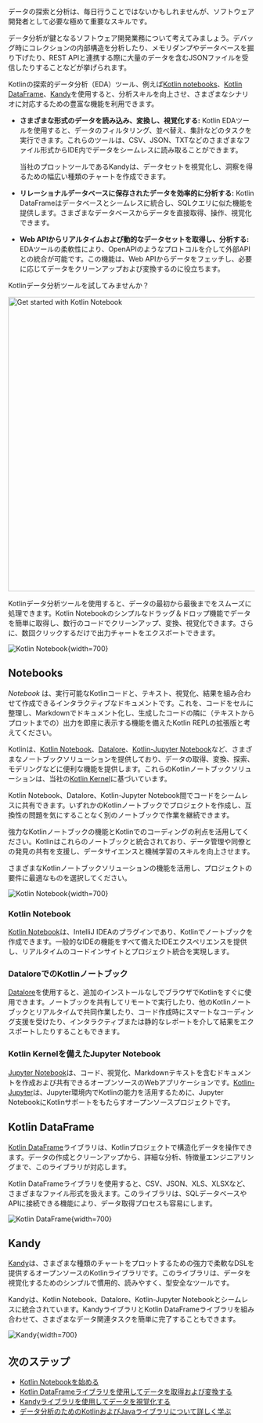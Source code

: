 [//]: # (title: Kotlinによるデータ分析)

データの探索と分析は、毎日行うことではないかもしれませんが、ソフトウェア開発者として必要な極めて重要なスキルです。

データ分析が鍵となるソフトウェア開発業務について考えてみましょう。デバッグ時にコレクションの内部構造を分析したり、メモリダンプやデータベースを掘り下げたり、REST APIと連携する際に大量のデータを含むJSONファイルを受信したりすることなどが挙げられます。

Kotlinの探索的データ分析（EDA）ツール、例えば[Kotlin notebooks](#notebooks)、[Kotlin DataFrame](#kotlin-dataframe)、[Kandy](#kandy)を使用すると、分析スキルを向上させ、さまざまなシナリオに対応するための豊富な機能を利用できます。

*   **さまざまな形式のデータを読み込み、変換し、視覚化する:** Kotlin EDAツールを使用すると、データのフィルタリング、並べ替え、集計などのタスクを実行できます。これらのツールは、CSV、JSON、TXTなどのさまざまなファイル形式からIDE内でデータをシームレスに読み取ることができます。

    当社のプロットツールであるKandyは、データセットを視覚化し、洞察を得るための幅広い種類のチャートを作成できます。

*   **リレーショナルデータベースに保存されたデータを効率的に分析する:** Kotlin DataFrameはデータベースとシームレスに統合し、SQLクエリに似た機能を提供します。さまざまなデータベースからデータを直接取得、操作、視覚化できます。

*   **Web APIからリアルタイムおよび動的なデータセットを取得し、分析する:** EDAツールの柔軟性により、OpenAPIのようなプロトコルを介して外部APIとの統合が可能です。この機能は、Web APIからデータをフェッチし、必要に応じてデータをクリーンアップおよび変換するのに役立ちます。

Kotlinデータ分析ツールを試してみませんか？

<a href="get-started-with-kotlin-notebooks.md"><img src="kotlin-notebooks-button.svg" width="600" alt="Get started with Kotlin Notebook" style="block"/></a>

Kotlinデータ分析ツールを使用すると、データの最初から最後までをスムーズに処理できます。Kotlin Notebookのシンプルなドラッグ＆ドロップ機能でデータを簡単に取得し、数行のコードでクリーンアップ、変換、視覚化できます。さらに、数回クリックするだけで出力チャートをエクスポートできます。

![Kotlin Notebook](data-analysis-notebook.gif){width=700}

## Notebooks

_Notebook_ は、実行可能なKotlinコードと、テキスト、視覚化、結果を組み合わせて作成できるインタラクティブなドキュメントです。これを、コードをセルに整理し、Markdownでドキュメント化し、生成したコードの隣に（テキストからプロットまでの）出力を即座に表示する機能を備えたKotlin REPLの拡張版と考えてください。

Kotlinは、[Kotlin Notebook](#kotlin-notebook)、[Datalore](#kotlin-notebooks-in-datalore)、[Kotlin-Jupyter Notebook](#jupyter-notebook-with-kotlin-kernel)など、さまざまなノートブックソリューションを提供しており、データの取得、変換、探索、モデリングなどに便利な機能を提供します。これらのKotlinノートブックソリューションは、当社の[Kotlin Kernel](https://github.com/Kotlin/kotlin-jupyter)に基づいています。

Kotlin Notebook、Datalore、Kotlin-Jupyter Notebook間でコードをシームレスに共有できます。いずれかのKotlinノートブックでプロジェクトを作成し、互換性の問題を気にすることなく別のノートブックで作業を継続できます。

強力なKotlinノートブックの機能とKotlinでのコーディングの利点を活用してください。Kotlinはこれらのノートブックと統合されており、データ管理や同僚との発見の共有を支援し、データサイエンスと機械学習のスキルを向上させます。

さまざまなKotlinノートブックソリューションの機能を活用し、プロジェクトの要件に最適なものを選択してください。

![Kotlin Notebook](kotlin-notebook.png){width=700}

### Kotlin Notebook

[Kotlin Notebook](kotlin-notebook-overview.md)は、IntelliJ IDEAのプラグインであり、Kotlinでノートブックを作成できます。一般的なIDEの機能をすべて備えたIDEエクスペリエンスを提供し、リアルタイムのコードインサイトとプロジェクト統合を実現します。

### DataloreでのKotlinノートブック

[Datalore](https://datalore.jetbrains.com/)を使用すると、追加のインストールなしでブラウザでKotlinをすぐに使用できます。ノートブックを共有してリモートで実行したり、他のKotlinノートブックとリアルタイムで共同作業したり、コード作成時にスマートなコーディング支援を受けたり、インタラクティブまたは静的なレポートを介して結果をエクスポートしたりすることもできます。

### Kotlin Kernelを備えたJupyter Notebook

[Jupyter Notebook](https://jupyter.org/)は、コード、視覚化、Markdownテキストを含むドキュメントを作成および共有できるオープンソースのWebアプリケーションです。[Kotlin-Jupyter](https://github.com/Kotlin/kotlin-jupyter)は、Jupyter環境内でKotlinの能力を活用するために、Jupyter NotebookにKotlinサポートをもたらすオープンソースプロジェクトです。

## Kotlin DataFrame

[Kotlin DataFrame](https://kotlin.github.io/dataframe/overview.html)ライブラリは、Kotlinプロジェクトで構造化データを操作できます。データの作成とクリーンアップから、詳細な分析、特徴量エンジニアリングまで、このライブラリが対応します。

Kotlin DataFrameライブラリを使用すると、CSV、JSON、XLS、XLSXなど、さまざまなファイル形式を扱えます。このライブラリは、SQLデータベースやAPIに接続できる機能により、データ取得プロセスも容易にします。

![Kotlin DataFrame](data-analysis-dataframe-example.png){width=700}

## Kandy

[Kandy](https://kotlin.github.io/kandy/welcome.html)は、さまざまな種類のチャートをプロットするための強力で柔軟なDSLを提供するオープンソースのKotlinライブラリです。このライブラリは、データを視覚化するためのシンプルで慣用的、読みやすく、型安全なツールです。

Kandyは、Kotlin Notebook、Datalore、Kotlin-Jupyter Notebookとシームレスに統合されています。KandyライブラリとKotlin DataFrameライブラリを組み合わせて、さまざまなデータ関連タスクを簡単に完了することもできます。

![Kandy](data-analysis-kandy-example.png){width=700}

## 次のステップ

*   [Kotlin Notebookを始める](get-started-with-kotlin-notebooks.md)
*   [Kotlin DataFrameライブラリを使用してデータを取得および変換する](data-analysis-work-with-data-sources.md)
*   [Kandyライブラリを使用してデータを視覚化する](data-analysis-visualization.md)
*   [データ分析のためのKotlinおよびJavaライブラリについて詳しく学ぶ](data-analysis-libraries.md)